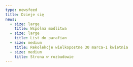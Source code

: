 ```yaml
---
type: newsfeed
title: Dzieje się
news:
  - size: large
    title: Wspólna modlitwa
  - size: large
    title: List do parafian
  - size: medium
    title: Rekolekcje wielkopostne 30 marca-1 kwietnia
  - size: medium
    title: Strona w rozbudowie
---
```


